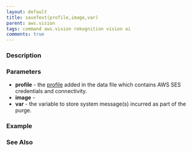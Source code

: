 ```yaml
---
layout: default
title: saveText(profile,image,var)
parent: aws.vision
tags: command aws.vision rekognition vision ai
comments: true
---
```



### Description


### Parameters
- **profile** - the [profile](index#connection-setup) added in the data file which contains AWS SES credentials and 
  connectivity.
- **image** -  
- **var** - the variable to store system message(s) incurred as part of the purge.


### Example


### See Also
